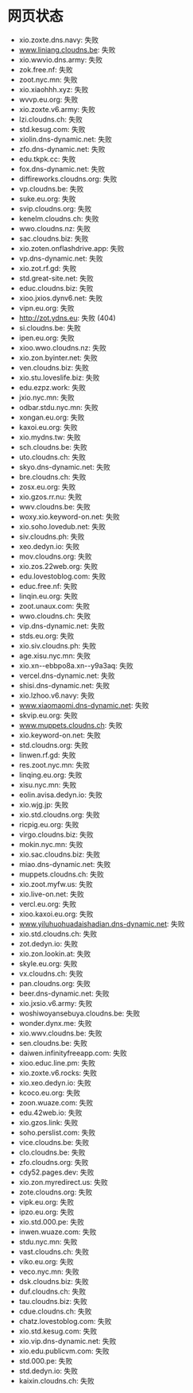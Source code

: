 # 网页状态
- xio.zoxte.dns.navy: 失败
- www.liniang.cloudns.be: 失败
- xio.wwvio.dns.army: 失败
- zok.free.nf: 失败
- zoot.nyc.mn: 失败
- xio.xiaohhh.xyz: 失败
- wvvp.eu.org: 失败
- xio.zoxte.v6.army: 失败
- lzi.cloudns.ch: 失败
- std.kesug.com: 失败
- xiolin.dns-dynamic.net: 失败
- zfo.dns-dynamic.net: 失败
- edu.tkpk.cc: 失败
- fox.dns-dynamic.net: 失败
- diffireworks.cloudns.org: 失败
- vp.cloudns.be: 失败
- suke.eu.org: 失败
- svip.cloudns.org: 失败
- kenelm.cloudns.ch: 失败
- wwo.cloudns.nz: 失败
- sac.cloudns.biz: 失败
- xio.zoten.onflashdrive.app: 失败
- vp.dns-dynamic.net: 失败
- xio.zot.rf.gd: 失败
- std.great-site.net: 失败
- educ.cloudns.biz: 失败
- xioo.jxios.dynv6.net: 失败
- vipn.eu.org: 失败
- http://zot.ydns.eu: 失败 (404)
- si.cloudns.be: 失败
- ipen.eu.org: 失败
- xioo.wwo.cloudns.nz: 失败
- xio.zon.byinter.net: 失败
- ven.cloudns.biz: 失败
- xio.stu.loveslife.biz: 失败
- edu.ezpz.work: 失败
- jxio.nyc.mn: 失败
- odbar.stdu.nyc.mn: 失败
- xongan.eu.org: 失败
- kaxoi.eu.org: 失败
- xio.mydns.tw: 失败
- sch.cloudns.be: 失败
- uto.cloudns.ch: 失败
- skyo.dns-dynamic.net: 失败
- bre.cloudns.ch: 失败
- zosx.eu.org: 失败
- xio.gzos.rr.nu: 失败
- wwv.cloudns.be: 失败
- woxy.xio.keyword-on.net: 失败
- xio.soho.lovedub.net: 失败
- siv.cloudns.ph: 失败
- xeo.dedyn.io: 失败
- mov.cloudns.org: 失败
- xio.zos.22web.org: 失败
- edu.lovestoblog.com: 失败
- educ.free.nf: 失败
- linqin.eu.org: 失败
- zoot.unaux.com: 失败
- wwo.cloudns.ch: 失败
- vip.dns-dynamic.net: 失败
- stds.eu.org: 失败
- xio.siv.cloudns.ph: 失败
- age.xisu.nyc.mn: 失败
- xio.xn--ebbpo8a.xn--y9a3aq: 失败
- vercel.dns-dynamic.net: 失败
- shisi.dns-dynamic.net: 失败
- xio.lzhoo.v6.navy: 失败
- www.xiaomaomi.dns-dynamic.net: 失败
- skvip.eu.org: 失败
- www.muppets.cloudns.ch: 失败
- xio.keyword-on.net: 失败
- std.cloudns.org: 失败
- linwen.rf.gd: 失败
- res.zoot.nyc.mn: 失败
- linqing.eu.org: 失败
- xisu.nyc.mn: 失败
- eolin.avisa.dedyn.io: 失败
- xio.wjg.jp: 失败
- xio.std.cloudns.org: 失败
- ricpig.eu.org: 失败
- virgo.cloudns.biz: 失败
- mokin.nyc.mn: 失败
- xio.sac.cloudns.biz: 失败
- miao.dns-dynamic.net: 失败
- muppets.cloudns.ch: 失败
- xio.zoot.myfw.us: 失败
- xio.live-on.net: 失败
- vercl.eu.org: 失败
- xioo.kaxoi.eu.org: 失败
- www.yiluhuohuadaishadian.dns-dynamic.net: 失败
- xio.std.cloudns.ch: 失败
- zot.dedyn.io: 失败
- xio.zon.lookin.at: 失败
- skyle.eu.org: 失败
- vx.cloudns.ch: 失败
- pan.cloudns.org: 失败
- beer.dns-dynamic.net: 失败
- xio.jxsio.v6.army: 失败
- woshiwoyansebuya.cloudns.be: 失败
- wonder.dynx.me: 失败
- xio.wwv.cloudns.be: 失败
- sen.cloudns.be: 失败
- daiwen.infinityfreeapp.com: 失败
- xioo.educ.line.pm: 失败
- xio.zoxte.v6.rocks: 失败
- xio.xeo.dedyn.io: 失败
- kcoco.eu.org: 失败
- zoon.wuaze.com: 失败
- edu.42web.io: 失败
- xio.gzos.link: 失败
- soho.perslist.com: 失败
- vice.cloudns.be: 失败
- clo.cloudns.be: 失败
- zfo.cloudns.org: 失败
- cdy52.pages.dev: 失败
- xio.zon.myredirect.us: 失败
- zote.cloudns.org: 失败
- vipk.eu.org: 失败
- ipzo.eu.org: 失败
- xio.std.000.pe: 失败
- inwen.wuaze.com: 失败
- stdu.nyc.mn: 失败
- vast.cloudns.ch: 失败
- viko.eu.org: 失败
- veco.nyc.mn: 失败
- dsk.cloudns.biz: 失败
- duf.cloudns.ch: 失败
- tau.cloudns.biz: 失败
- cdue.cloudns.ch: 失败
- chatz.lovestoblog.com: 失败
- xio.std.kesug.com: 失败
- xio.vip.dns-dynamic.net: 失败
- xio.edu.publicvm.com: 失败
- std.000.pe: 失败
- std.dedyn.io: 失败
- kaixin.cloudns.ch: 失败
